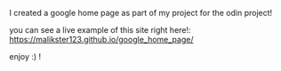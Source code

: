I created a google home page as part of my project for the odin project!

you can see a live example of this site right here!: https://malikster123.github.io/google_home_page/

enjoy :) !
